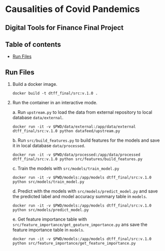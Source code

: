 # Causalities of Covid Pandemics
## Digital Tools for Finance Final Project

## Table of contents
* [Run Files](#run-files)

## Run Files
1. Build a docker image.
    ```
    docker build -t dtff_final/src:v.1.0 .
    ```
2. Run the container in an interactive mode.

    a. Run ```upstream.py``` to load the data from external repository to local database ```data/external```.
    ```
    docker run -it -v $PWD/data/external:/app/data/external dtff_final/src:v.1.0 python datafeed/upstream.py
    ```
    b. Run ```src/build_features.py``` to build features for the models and save it in local database ```data/processed```.
    ```
    docker run -it -v $PWD/data/processed:/app/data/processed dtff_final/src:v.1.0 python src/features/build_features.py
    ```
    c. Train the models with ```src/models/train_model.py```
    ```
    docker run -it -v $PWD/models:/app/models dtff_final/src:v.1.0 python src/models/train_model.py
    ```
    d. Predict with the models with ```src/models/predict_model.py``` and save the predicted label and model accuracy summary table in ```models```.
    ```
    docker run -it -v $PWD/models:/app/models dtff_final/src:v.1.0 python src/models/predict_model.py
    ```
    e. Get feature importance table with ```src/feature_importance/get_geature_importance.py``` ans save the feature importance table in ```models```.
    ```
    docker run -it -v $PWD/models:/app/models dtff_final/src:v.1.0 python src/feature_importance/get_feature_importance.py
    ```
